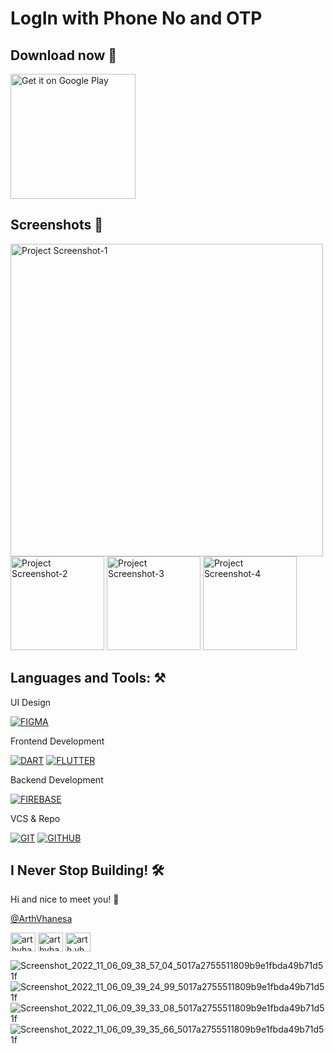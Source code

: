 # LogIn with Phone No and OTP

## Download now 🥳
<p align="left"><a href='https://play.google.com/store/apps/details?id=com.astronapps.gtuApp&pcampaignid=pcampaignidMKT-Other-global-all-co-prtnr-py-PartBadge-Mar2515-1'><img alt='Get it on Google Play' src='https://play.google.com/intl/en_us/badges/static/images/badges/en_badge_web_generic.png' width="200"/></a></p>

## Screenshots 📱

<p align="left"> 
<img width="500" alt="Project Screenshot-1" src="https://user-images.githubusercontent.com/77712031/200154066-354b6adb-fecc-4cc0-a7e7-48f973001ab5.jpg">
<br/>
<img width="150" alt="Project Screenshot-2" src="https://user-images.githubusercontent.com/77712031/200154072-2260dfcd-e351-4ee4-914d-859209badfee.jpg">
<img width="150" alt="Project Screenshot-3" src="https://user-images.githubusercontent.com/77712031/200154084-7545b898-7e0c-41c3-a641-243ff2ef9b86.jpg">
<img width="150" alt="Project Screenshot-4" src="https://user-images.githubusercontent.com/77712031/200154087-dc8dc5c5-8985-48a3-8ec0-5314c00b7c20.jpg">
</p>

## Languages and Tools: ⚒️

UI Design
<p>
<!-- figma -->
<a href="https://www.figma.com/" target="_blank" rel="noreferrer"> <img src="https://img.shields.io/badge/figma-%23F24E1E.svg?style=for-the-badge&logo=figma&logoColor=white" alt="FIGMA" /></a>
</p>

Frontend Development
<p>
<!-- dart -->
<a href="https://dart.dev" target="_blank" rel="noreferrer"> <img src="https://img.shields.io/badge/dart-%230175C2.svg?style=for-the-badge&logo=dart&logoColor=white" alt="DART" /></a>
<!-- flutter -->
<a href="https://flutter.dev" target="_blank" rel="noreferrer"> <img src="https://img.shields.io/badge/Flutter-%2302569B.svg?style=for-the-badge&logo=Flutter&logoColor=white" alt="FLUTTER" /></a>
</p>

Backend Development
<p>
<!-- firebase -->
<a href="https://firebase.google.com/" target="_blank" rel="noreferrer"> <img src="https://img.shields.io/badge/Firebase-F2C12B?style=for-the-badge&logo=Firebase&logoColor=black" alt="FIREBASE" /></a>
</p>

VCS & Repo
<p>
<!-- git -->
<a href="https://git-scm.com/" target="_blank" rel="noreferrer"> <img src="https://img.shields.io/badge/git-%23F05033.svg?style=for-the-badge&logo=git&logoColor=white" alt="GIT" /></a>
<!-- github -->
<a href="https://github.com/" target="_blank" rel="noreferrer"> <img src="https://img.shields.io/badge/github-%23ffffff.svg?style=for-the-badge&logo=github&logoColor=black" alt="GITHUB" /></a>
</p>

## I Never Stop Building! 🛠️

Hi and nice to meet you! 🚀

[@ArthVhanesa](https://github.com/arthvhanesa)
<p align="left">
<!-- Twitter -->
<a href="https://twitter.com/arthvhanesa" target="blank"><img align="center" src="https://raw.githubusercontent.com/rahuldkjain/github-profile-readme-generator/master/src/images/icons/Social/twitter.svg" alt="arthvhanesa" height="30" width="40" /></a>
<!-- LinkedIn -->
<a href="https://linkedin.com/in/arthvhanesa" target="blank"><img align="center" src="https://raw.githubusercontent.com/rahuldkjain/github-profile-readme-generator/master/src/images/icons/Social/linked-in-alt.svg" alt="arthvhanesa" height="30" width="40" /></a>
<!-- Instagram -->
<a href="https://instagram.com/arth.vhanesa" target="blank"><img align="center" src="https://raw.githubusercontent.com/rahuldkjain/github-profile-readme-generator/master/src/images/icons/Social/instagram.svg" alt="arth.vhanesa" height="30" width="40" /></a>
</p>



![Screenshot_2022_11_06_09_38_57_04_5017a2755511809b9e1fbda49b71d51f](https://user-images.githubusercontent.com/77712031/200154066-354b6adb-fecc-4cc0-a7e7-48f973001ab5.jpg)
![Screenshot_2022_11_06_09_39_24_99_5017a2755511809b9e1fbda49b71d51f](https://user-images.githubusercontent.com/77712031/200154072-2260dfcd-e351-4ee4-914d-859209badfee.jpg)
![Screenshot_2022_11_06_09_39_33_08_5017a2755511809b9e1fbda49b71d51f](https://user-images.githubusercontent.com/77712031/200154084-7545b898-7e0c-41c3-a641-243ff2ef9b86.jpg)
![Screenshot_2022_11_06_09_39_35_66_5017a2755511809b9e1fbda49b71d51f](https://user-images.githubusercontent.com/77712031/200154087-dc8dc5c5-8985-48a3-8ec0-5314c00b7c20.jpg)
